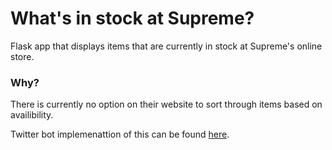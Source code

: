 # What's in stock at Supreme?

Flask app that displays items that are currently in stock at Supreme's online store.


### Why?
There is currently no option on their website to sort through items based on availibility.


Twitter bot implemenattion of this can be found [here](https://github.com/xalxnder/instock_or_not). 
